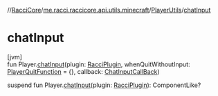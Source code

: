 //[RacciCore](../../../index.md)/[me.racci.raccicore.api.utils.minecraft](../index.md)/[PlayerUtils](index.md)/[chatInput](chat-input.md)

# chatInput

[jvm]\
fun Player.[chatInput](chat-input.md)(plugin: [RacciPlugin](../../me.racci.raccicore.api.plugin/-racci-plugin/index.md), whenQuitWithoutInput: [PlayerQuitFunction](../index.md#-400580617%2FClasslikes%2F-1216412040) = {},
callback: [ChatInputCallBack](../index.md#-38014740%2FClasslikes%2F-1216412040))

suspend fun Player.[chatInput](chat-input.md)(plugin: [RacciPlugin](../../me.racci.raccicore.api.plugin/-racci-plugin/index.md)): ComponentLike?
